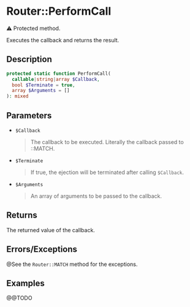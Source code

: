 # Router::PerformCall

:warning: Protected method.

Executes the callback and returns the result.

## Description
```php
protected static function PerformCall(
  callable|string|array $Callback,
  bool $Terminate = true,
  array $Arguments = []
): mixed
```

## Parameters

- `$Callback`
  > The callback to be executed. Literally the callback passed to ::MATCH.
- `$Terminate`
  > If true, the ejection will be terminated after calling `$Callback`.
- `$Arguments`
  > An array of arguments to be passed to the callback.

## Returns

The returned value of the callback.

## Errors/Exceptions

@See the `Router::MATCH` method for the exceptions.

## Examples

@@TODO